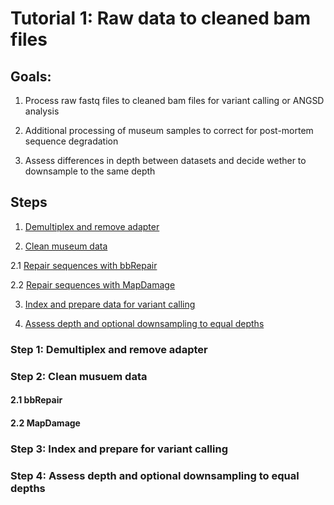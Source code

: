 # Tutorial 1: Raw data to cleaned bam files 



## Goals: 

1. Process raw fastq files to cleaned bam files for variant calling or ANGSD analysis

2. Additional processing of museum samples to correct for post-mortem sequence degradation

3. Assess differences in depth between datasets and decide wether to downsample to the same depth


## Steps

1. [Demultiplex and remove adapter](https://github.com/alexjvr1/MuseumWGSdata_TechnicalNote/blob/main/Tutorial1_Raw2bam.md#step-1-demultiplex-and-remove-adapter) 

2. [Clean museum data](https://github.com/alexjvr1/MuseumWGSdata_TechnicalNote/blob/main/Tutorial1_Raw2bam.md#step-2-clean-musuem-data)
  
  2.1 [Repair sequences with bbRepair](https://github.com/alexjvr1/MuseumWGSdata_TechnicalNote/blob/main/Tutorial1_Raw2bam.md#21-bbrepair)
  
  2.2 [Repair sequences with MapDamage](https://github.com/alexjvr1/MuseumWGSdata_TechnicalNote/blob/main/Tutorial1_Raw2bam.md#22-mapdamage)

3. [Index and prepare data for variant calling](https://github.com/alexjvr1/MuseumWGSdata_TechnicalNote/blob/main/Tutorial1_Raw2bam.md#step-3-index-and-prepare-for-variant-calling)

4. [Assess depth and optional downsampling to equal depths](https://github.com/alexjvr1/MuseumWGSdata_TechnicalNote/blob/main/Tutorial1_Raw2bam.md#step-4-assess-depth-and-optional-downsampling-to-equal-depths)


### Step 1: Demultiplex and remove adapter 


### Step 2: Clean musuem data


#### 2.1 bbRepair


#### 2.2 MapDamage


### Step 3: Index and prepare for variant calling


### Step 4: Assess depth and optional downsampling to equal depths 













